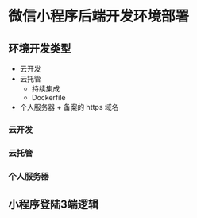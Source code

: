 # 微信小程序后端开发环境部署

## 环境开发类型

- 云开发
- 云托管
  - 持续集成
  - Dockerfile
- 个人服务器 + 备案的 https 域名

### 云开发



### 云托管



### 个人服务器



## 小程序登陆3端逻辑

